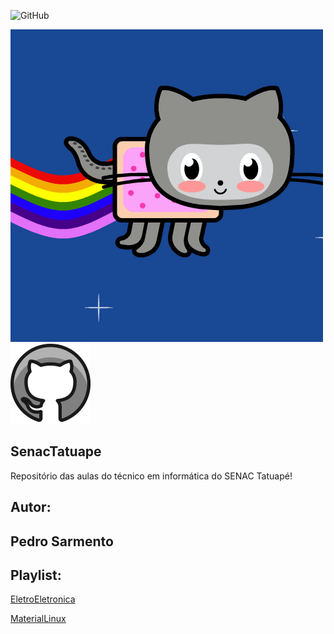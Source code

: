 ![GitHub](https://img.shields.io/github/license/pesarmento/GitGitHub)


![](https://github.com/pesarmento/GitGitHub/blob/main/Gif%20git.gif)
![](https://github.com/pesarmento/GitGitHub/blob/main/Icone-github.png)
## SenacTatuape
Repositório das aulas do técnico em informática do SENAC Tatuapé!

## Autor:
## Pedro Sarmento

## Playlist:

[EletroEletronica](https://sites.google.com/view/tecnicoeminformatica/p%C3%A1gina-inicial)

[MaterialLinux](https://sites.google.com/view/tecnicoeminformatica/desktop-gnulinux)
